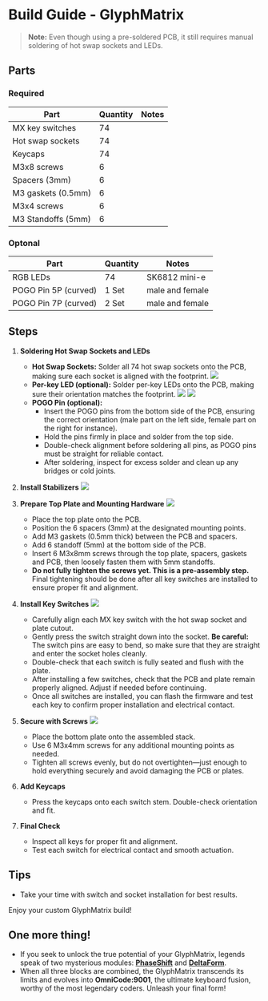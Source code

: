 # Build Guide - GlyphMatrix

> **Note:** Even though using a pre-soldered PCB, it still requires manual soldering of hot swap sockets and LEDs.

## Parts
### Required
| Part                | Quantity | Notes                |
|---------------------|----------|----------------------|
| MX key switches     | 74       |                      |
| Hot swap sockets    | 74       |                      |
| Keycaps             | 74       |                      |
| M3x8 screws         | 6        |                      |
| Spacers (3mm)       | 6        |                      |
| M3 gaskets (0.5mm)  | 6        |                      |
| M3x4 screws         | 6        |                      |
| M3 Standoffs (5mm)  | 6        |                      |

### Optonal
| Part                | Quantity | Notes                |
|---------------------|----------|----------------------|
| RGB LEDs            | 74       | SK6812 mini-e        |
| POGO Pin 5P (curved)| 1 Set    | male and female      |
| POGO Pin 7P (curved)| 2 Set    | male and female      |

## Steps

1. **Soldering Hot Swap Sockets and LEDs**
   - **Hot Swap Sockets:** Solder all 74 hot swap sockets onto the PCB, making sure each socket is aligned with the footprint.
     ![](../img/hotswap-socket-orientation.png)
   - **Per-key LED (optional):** Solder per-key LEDs onto the PCB, making sure their orientation matches the footprint.
     ![](../img/led-footprint.png)
     ![](../img/led.png)
   - **POGO Pin (optional):**
     - Insert the POGO pins from the bottom side of the PCB, ensuring the correct orientation (male part on the left side, female part on the right for instance).
     - Hold the pins firmly in place and solder from the top side.
     - Double-check alignment before soldering all pins, as POGO pins must be straight for reliable contact.
     - After soldering, inspect for excess solder and clean up any bridges or cold joints.

1. **Install Stabilizers**
     ![](../img/stabilizers.png)

1. **Prepare Top Plate and Mounting Hardware**
   ![](../img/assemble-top-plate.png)

   - Place the top plate onto the PCB.
   - Position the 6 spacers (3mm) at the designated mounting points.
   - Add M3 gaskets (0.5mm thick) between the PCB and spacers.
   - Add 6 standoff (5mm) at the bottom side of the PCB.
   - Insert 6 M3x8mm screws through the top plate, spacers, gaskets and PCB, then loosely fasten them with 5mm standoffs.
   - **Do not fully tighten the screws yet. This is a pre-assembly step.** Final tightening should be done after all key switches are installed to ensure proper fit and alignment.

1. **Install Key Switches**
   ![](../img/keyswitch.png)
   - Carefully align each MX key switch with the hot swap socket and plate cutout.
   - Gently press the switch straight down into the socket. **Be careful:** The switch pins are easy to bend, so make sure that they are straight and enter the socket holes cleanly.
   - Double-check that each switch is fully seated and flush with the plate.
   - After installing a few switches, check that the PCB and plate remain properly aligned. Adjust if needed before continuing.
   - Once all switches are installed, you can flash the firmware and test each key to confirm proper installation and electrical contact.

1. **Secure with Screws**
   ![](../img/assemble-bottom-plate.png)
   - Place the bottom plate onto the assembled stack.
   - Use 6 M3x4mm screws for any additional mounting points as needed.
   - Tighten all screws evenly, but do not overtighten—just enough to hold everything securely and avoid damaging the PCB or plates.

1. **Add Keycaps**
   - Press the keycaps onto each switch stem. Double-check orientation and fit.

1. **Final Check**
   - Inspect all keys for proper fit and alignment.
   - Test each switch for electrical contact and smooth actuation.

## Tips
- Take your time with switch and socket installation for best results.

Enjoy your custom GlyphMatrix build!
    
## One more thing!
- If you seek to unlock the true potential of your GlyphMatrix, legends speak of two mysterious modules: [**PhaseShift**](./build_phaseshift.md) and [**DeltaForm**](./build_deltaform.md).
- When all three blocks are combined, the GlyphMatrix transcends its limits and evolves into **OmniCode:9001**, the ultimate keyboard fusion, worthy of the most legendary coders. Unleash your final form!